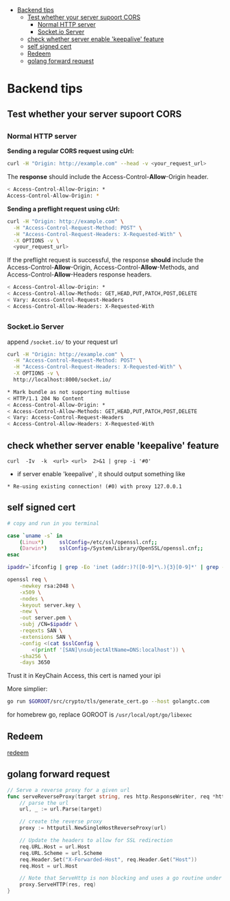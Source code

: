 [](...menustart)

- [Backend tips](#6edcb6f97b94edc1579875d8335df797)
    - [Test whether your server supoort CORS](#548a5cc4c4019da5a34fbb22dcf5a26d)
        - [Normal HTTP server](#778777314b185e9e67802ca4dd15ebfb)
        - [Socket.io Server](#7a07e7f39c73f6c4430af211308bfd16)
    - [check whether server enable 'keepalive' feature](#f779c9d1d9da7473f0eebf90d56dc319)
    - [self signed cert](#b09fb18aea2fecd5ff9b30027f00a5aa)
    - [Redeem](#81ed4dcb851fefbbbc791eeef4cd97a2)
    - [golang forward request](#e165301d2a7fe3a79049eb6aab23632a)

[](...menuend)


<h2 id="6edcb6f97b94edc1579875d8335df797"></h2>

# Backend tips


<h2 id="548a5cc4c4019da5a34fbb22dcf5a26d"></h2>

## Test whether your server supoort CORS

<h2 id="778777314b185e9e67802ca4dd15ebfb"></h2>

### Normal HTTP server

**Sending a regular CORS request using cUrl:**

```bash
curl -H "Origin: http://example.com" --head -v <your_request_url>
```

The **response** should include the Access-Control-**Allow**-Origin header.

```bash
< Access-Control-Allow-Origin: *
Access-Control-Allow-Origin: *
```

**Sending a preflight request using cUrl:**

```bash
curl -H "Origin: http://example.com" \
  -H "Access-Control-Request-Method: POST" \
  -H "Access-Control-Request-Headers: X-Requested-With" \
  -X OPTIONS -v \
  <your_request_url>
```

If the preflight request is successful,  the response **should** include the Access-Control-**Allow**-Origin, Access-Control-**Allow**-Methods, and Access-Control-**Allow**-Headers response headers.

```bash
< Access-Control-Allow-Origin: *
< Access-Control-Allow-Methods: GET,HEAD,PUT,PATCH,POST,DELETE
< Vary: Access-Control-Request-Headers
< Access-Control-Allow-Headers: X-Requested-With
```

<h2 id="7a07e7f39c73f6c4430af211308bfd16"></h2>

### Socket.io Server

append `/socket.io/` to your request url

```bash
curl -H "Origin: http://example.com" \
  -H "Access-Control-Request-Method: POST" \
  -H "Access-Control-Request-Headers: X-Requested-With" \
  -X OPTIONS -v \
  http://localhost:8000/socket.io/
```

```bash
* Mark bundle as not supporting multiuse
< HTTP/1.1 204 No Content
< Access-Control-Allow-Origin: *
< Access-Control-Allow-Methods: GET,HEAD,PUT,PATCH,POST,DELETE
< Vary: Access-Control-Request-Headers
< Access-Control-Allow-Headers: X-Requested-With
```


<h2 id="f779c9d1d9da7473f0eebf90d56dc319"></h2>

## check whether server enable 'keepalive' feature

```
curl  -Iv  -k  <url> <url>  2>&1 | grep -i '#0'
```

- if server enable 'keepalive' , it should output something like

```
* Re-using existing connection! (#0) with proxy 127.0.0.1
```



<h2 id="b09fb18aea2fecd5ff9b30027f00a5aa"></h2>

## self signed cert 

```bash
# copy and run in you terminal

case `uname -s` in
    (Linux*)     sslConfig=/etc/ssl/openssl.cnf;;
    (Darwin*)    sslConfig=/System/Library/OpenSSL/openssl.cnf;;
esac

ipaddr=`ifconfig | grep -Eo 'inet (addr:)?([0-9]*\.){3}[0-9]*' | grep -Eo '([0-9]*\.){3}[0-9]*' | grep -v '127.0.0.1'`

openssl req \
    -newkey rsa:2048 \
    -x509 \
    -nodes \
    -keyout server.key \
    -new \
    -out server.pem \
    -subj /CN=$ipaddr \
    -reqexts SAN \
    -extensions SAN \
    -config <(cat $sslConfig \
        <(printf '[SAN]\nsubjectAltName=DNS:localhost')) \
    -sha256 \
    -days 3650

```

Trust it in KeyChain Access, this cert is named your ipi

More simplier:

```bash
go run $GOROOT/src/crypto/tls/generate_cert.go --host golangtc.com
```

for homebrew go, replace GOROOT is `/usr/local/opt/go/libexec`


<h2 id="81ed4dcb851fefbbbc791eeef4cd97a2"></h2>

## Redeem 

[redeem](redeem.md)


<h2 id="e165301d2a7fe3a79049eb6aab23632a"></h2>

## golang forward request

```go
// Serve a reverse proxy for a given url
func serveReverseProxy(target string, res http.ResponseWriter, req *http.Request) {
    // parse the url
    url, _ := url.Parse(target)

    // create the reverse proxy
    proxy := httputil.NewSingleHostReverseProxy(url)

    // Update the headers to allow for SSL redirection
    req.URL.Host = url.Host
    req.URL.Scheme = url.Scheme
    req.Header.Set("X-Forwarded-Host", req.Header.Get("Host"))
    req.Host = url.Host

    // Note that ServeHttp is non blocking and uses a go routine under the hood
    proxy.ServeHTTP(res, req)
}
```

